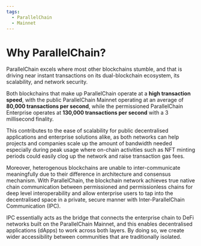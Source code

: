 ```yaml
---
tags:
  - ParallelChain
  - Mainnet
---
```


# Why ParallelChain?

ParallelChain excels where most other blockchains stumble, and that is driving near instant transactions on its dual-blockchain ecosystem, its scalability, and network security.

Both blockchains that make up ParallelChain operate at a **high transaction speed**, with the public ParallelChain Mainnet operating at an average of **80,000 transactions per second**, while the permissioned ParallelChain Enterprise operates at **130,000 transactions per second** with a 3 millisecond finality.

This contributes to the ease of scalability for public decentralised applications and enterprise solutions alike, as both networks can help projects and companies scale up the amount of bandwidth needed especially during peak usage where on-chain activities such as NFT minting periods could easily clog up the network and raise transaction gas fees.

Moreover, heterogenous blockchains are unable to inter-communicate meaningfully due to their difference in architecture and consensus mechanism. With ParallelChain, the blockchain network achieves true native chain communication between permissioned and permissionless chains for deep level interoperability and allow enterprise users to tap into the decentralised space in a private, secure manner with Inter-ParallelChain Communication (IPC).

IPC essentially acts as the bridge that connects the enterprise chain to DeFi networks built on the ParallelChain Mainnet, and this enables decentralised applications (dApps) to work across both layers. By doing so, we create wider accessibility between communities that are traditionally isolated.